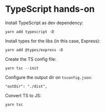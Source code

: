 # TypeScript hands-on

Install TypeScript as dev dependency:
```
yarn add typescript -D
```

Install types for the libs (in this case, Express):
```
yarn add @types/express -D
```

Create the TS config file:
```
yarn tsc --init
```

Configure the output dir on `tsconfig.json`:
```
"outDir": "./dist",
```

Convert TS to JS:
```
yarn tsc
```